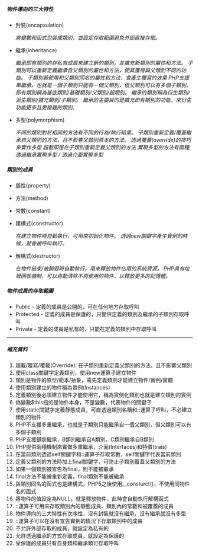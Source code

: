 ##### 物件導向的三大特性
- 封裝(encapsulation)

	*將變數和函式包裝成類別，並設定存取範圍避免外部直接存取。*

- 繼承(inheritance)

	*繼承即有類別的非私有成員來建立新的類別，並擴充新類別的屬性和方法。*
	*子類別可以重新定義繼承自父類別的屬性和方法，使其獲得與父類別不同的功能。*
	*子類別若使用和父類別同名的屬性和方法，會產生覆寫的效果*
	*PHP支援單繼承，也就是一個子類別只能有一個父類別，但父類別可以有多個子類別。*
	*即有類別稱為基底類別/基礎類別/父類別/超類別。*
	*繼承的類別稱為衍生類別/派生類別/擴充類別/子類別。*
	*繼承的主要目的是擴充即有類別的功能，來衍生功能更多且更複雜的類別。*

- 多型(polymorphism)

	*不同的類別對於相同的方法有不同的行為/執行結果。*
	*子類別重新定義/覆蓋繼承自父類別的方法，且不影響父類別原本的方法。*
	*透過覆蓋(override)的技巧來實作多型*
	*超載即是在子類別重新定義父類別的方法*
	*實現多型的方法有兩種: 透過繼承實現多型 / 透過介面實現多型*

##### 類別的成員

- 屬性(property)

- 方法(method)

- 常數(constant)

- 建構式(constructor)

	*在建立物件時自動執行，可用來初始化物件。*
	*透過new關鍵字產生實例的時候，就會被呼叫執行。*
	
- 解構式(destructor)

	*在物件結束/被銷毀時自動執行，用來釋放物件佔用的系統資源。*
	*PHP具有垃圾回收機制，可以自動清除不再使用的物件，以釋放更多的記憶體。*
	
##### 物件成員的存取範圍

- Public - 定義的成員是公開的，可在任何地方存取呼叫
- Protected - 定義的成員是保護的，只提供定義的類別及繼承的子類別存取呼叫
- Private - 定義的成員是私有的，只能在定義的類別中存取呼叫

***

##### 補充資料

1. 超載/覆寫/覆載(Override): 在子類別重新定義父類別的方法，且不影響父類別
2. 使用class關鍵字定義類別，使用new運算子建立物件
3. 類別是物件的原型/範本/抽象，需先定義類別才能建立物件/實例/實體
4. 使用類別建立的物件稱為實例(Instances)
5. 定義類別後必須建立物件才能使用它，稱為實例化類別也就是建立類別的實例
6. 偽變數$this指的是物件本身，不是變數，代表物件的關鍵子
7. 使用static關鍵字定義靜態成員，可直透過類別名稱和::運算子呼叫，不必建立類別的物件
8. PHP不支援多重繼承，也就是子類別只能繼承自一個父類別，但父類別可以有多個子類別
9. PHP支援鏈狀繼承，B類別繼承自A類別，C類別繼承自B類別
10. PHP提供兩種機制來實做多重繼承，介面(Interfaces)和特徵(trais)
11. 在當前類別透過self關鍵字和::運算子存取常數，self關鍵字代表當前類別
12. 定義父類別的方法時加上final關鍵字，可防止子類別覆蓋父類別的方法
13. 如果一個類別被宣告為final，則不能被繼承
14. final方法不能被重新定義，final類別不能被繼承
15. 與類別同名的函式也是建構式，PHP5之後使用__consturct()，不使用同物件名的函式
16. 將物件的值設定為NULL，就是釋放物件，此時會自動執行解構函式
17. ::運算子可用來存取類別內的靜態成員、類別內的常數和被覆蓋的成員
18. 物件導向的三大特性有次序性，沒有封裝就沒有繼承，沒有繼承就沒有多型
19. ::運算子可以在沒有宣告實例的情況下存取類別中的成員
20. 不允許外部存取的成員，就設定為私有的
21. 允許透過繼承的方式存取成員，就設定為保護的
22. 受保護的成員只有自身類和繼承類可存取呼叫